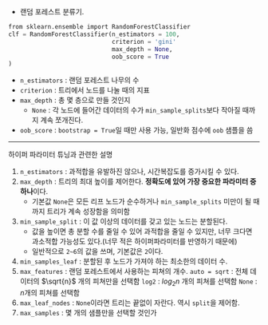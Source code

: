 - 랜덤 포레스트 분류기.
```python
from sklearn.ensemble import RandomForestClassifier
clf = RandomForestClassifier(n_estimators = 100,
							 criterion = 'gini'
							 max_depth = None,
							 oob_score = True
)
```
- `n_estimators` : 랜덤 포레스트 나무의 수
- `criterion` : 트리에서 노드를 나눌 때의 지표
- `max_depth` : 총 몇 층으로 만들 것인지 
	- `None` : 각 노드에 들어간 데이터의 수가 `min_sample_splits`보다 작아질 때까지 계속 쪼개진다.
- `oob_score` : `bootstrap = True`일 때만 사용 가능, 일반화 점수에 `oob` 샘플을 씀

----------------------------------
하이퍼 파라미터 튜닝과 관련한 설명
1. `n_estimators` : 과적합을 유발하진 않으나, 시간복잡도를 증가시킬 수 있다.
2. `max_depth` : 트리의 최대 높이를 제어한다. **정확도에 있어 가장 중요한 파라미터 중 하나**이다.
	- 기본값 `None`은 모든 리프 노드가 순수하거나 `min_sample_splits` 미만이 될 때까지 트리가 계속 성장함을 의미함
3. `min_sample_split` : 이 값 이상의 데이터를 갖고 있는 노드는 분할된다.
	- 값을 높이면 총 분할 수를 줄일 수 있어 과적합을 줄일 수 있지만, 너무 크다면 과소적합 가능성도 있다.(너무 적은 하이퍼파라미터를 반영하기 때문에)
	- 일반적으로 `2~6`의 값을 쓰며, 기본값은 `2`이다.
4. `min_samples_leaf` : 분할된 후 노드가 가져야 하는 최소한의 데이터 수. 
5. `max_features` : 랜덤 포레스트에서 사용하는 피쳐의 개수.
	`auto = sqrt` : 전체 데이터의 $\sqrt{n}$ 개의 피쳐만을 선택함
	`log2` : $log_2{n}$ 개의 피쳐를 선택함
	`None` : $n$개의 피쳐를 선택함
6. `max_leaf_nodes` : `None`이라면 트리는 끝없이 자란다. 역시 `split`을 제어함.
7. `max_samples` : 몇 개의 샘플만을 선택할 것인가